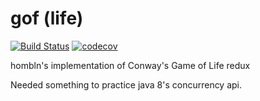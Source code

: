 # gof (life)
[![Build Status](https://travis-ci.org/nhomble/gof.svg?branch=master)](https://travis-ci.org/nhomble/gof)
[![codecov](https://codecov.io/gh/nhomble/gof/branch/master/graph/badge.svg)](https://codecov.io/gh/nhomble/gof)

hombln's implementation of Conway's Game of Life redux

Needed something to practice java 8's concurrency api.
